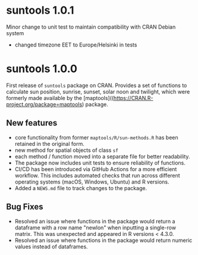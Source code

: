 # suntools 1.0.1

Minor change to unit test to maintain compatibility with CRAN Debian system

* changed timezone EET to Europe/Helsinki in tests

# suntools 1.0.0

First release of `suntools` package on CRAN. Provides a set of functions to calculate sun position, sunrise, sunset, solar noon and twilight, which were formerly made available by the [maptools]((https://CRAN.R-project.org/package=maptools) package.

## New features

* core functionality from former `maptools/R/sun-methods.R` has been retained in the original form.
* new method for spatial objects of class `sf`
* each method / function moved into a separate file for better readability.
* The package now includes unit tests to ensure reliability of functions.
* CI/CD has been introduced via GitHub Actions for a more efficient workflow. This includes automated checks that run across different operating systems (macOS, Windows, Ubuntu) and R versions.
* Added a `NEWS.md` file to track changes to the package.

## Bug Fixes
* Resolved an issue where functions in the package would return a dataframe with a row name "newlon" when inputting a single-row matrix. This was unexpected and appeared in R versions < 4.3.0.
* Resolved an issue where functions in the package would return numeric values instead of dataframes. 
